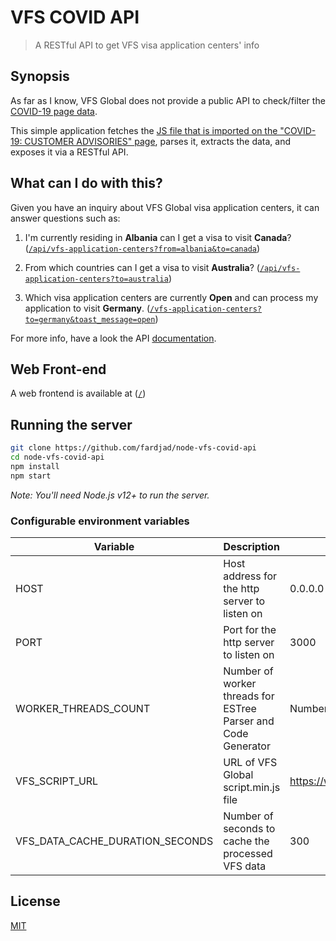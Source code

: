 # VFS COVID API

> A RESTful API to get VFS visa application centers' info

## Synopsis

As far as I know, VFS Global does not provide a public API to check/filter the [COVID-19 page data](https://www.vfsglobal.com/en/individuals/covid-19-customer-advisories.html).

This simple application fetches the [JS file that is imported on the "COVID-19: CUSTOMER ADVISORIES" page](https://www.vfsglobal.com/en/assets/js/script.min.js), parses it, extracts the data, and exposes it via a RESTful API.

## What can I do with this?

Given you have an inquiry about VFS Global visa application centers, it can answer questions such as:

1. I'm currently residing in **Albania** can I get a visa to visit **Canada**? ([`/api/vfs-application-centers?from=albania&to=canada`](https://vfs-covid-api.now.sh/api/vfs-application-centers?from=albania&to=canada))

2. From which countries can I get a visa to visit **Australia**? ([`/api/vfs-application-centers?to=australia`](https://vfs-covid-api.now.sh/api/vfs-application-centers?to=australia))

3. Which visa application centers are currently **Open** and can process my application to visit **Germany**. ([`/vfs-application-centers?to=germany&toast_message=open`](https://vfs-covid-api.now.sh/api/vfs-application-centers?to=germany&toast_message=open))

For more info, have a look the API [documentation](https://vfs-covid-api.now.sh/api).

## Web Front-end

A web frontend is available at ([`/`](https://vfs-covid-api.now.sh/))

## Running the server

```bash
git clone https://github.com/fardjad/node-vfs-covid-api
cd node-vfs-covid-api
npm install
npm start
```

_Note: You'll need Node.js v12+ to run the server._

### Configurable environment variables

| Variable                        | Description                                                   | Default Value                                        |
| ------------------------------- | ------------------------------------------------------------- | ---------------------------------------------------- |
| HOST                            | Host address for the http server to listen on                 | 0.0.0.0                                              |
| PORT                            | Port for the http server to listen on                         | 3000                                                 |
| WORKER_THREADS_COUNT            | Number of worker threads for ESTree Parser and Code Generator | Number of CPUs                                       |
| VFS_SCRIPT_URL                  | URL of VFS Global script.min.js file                          | https://www.vfsglobal.com/en/assets/js/script.min.js |
| VFS_DATA_CACHE_DURATION_SECONDS | Number of seconds to cache the processed VFS data             | 300                                                  |

## License

[MIT](https://opensource.org/licenses/MIT)
